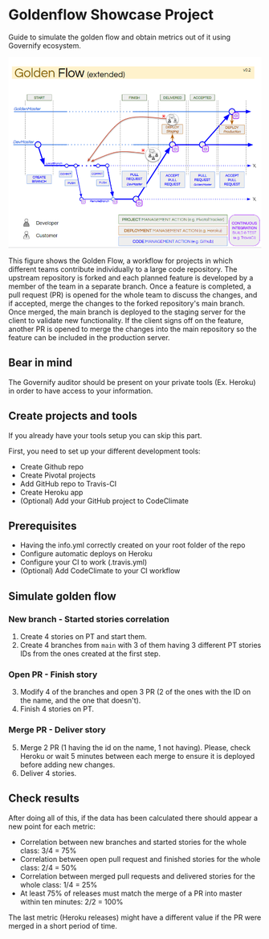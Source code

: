 # Goldenflow Showcase Project
Guide to simulate the golden flow and obtain metrics out of it using Governify ecosystem.

![Golden Flow Diagram](https://github.com/governifyauditor/goldenflow-showcase-project/blob/main/goldenflow.PNG?raw=true)

This figure shows the Golden Flow, a workflow for projects in which different teams contribute individually to a large code repository. The upstream repository is forked and each planned feature is developed by a member of the team in a separate branch. Once a feature is completed, a pull request (PR) is opened for the whole team to discuss
the changes, and if accepted, merge the changes to the forked repository's main branch. Once merged, the main branch is deployed to the staging server for the client to validate new functionality. If the client signs off on the feature, another PR is opened to merge the changes into the main repository so the feature can be included in the production server. 

## Bear in mind
The Governify auditor should be present on your private tools (Ex. Heroku) in order to have access to your information.

## Create projects and tools
If you already have your tools setup you can skip this part.

First, you need to set up your different development tools:
 - Create Github repo
 - Create Pivotal projects
 - Add GitHub repo to Travis-CI
 - Create Heroku app
 - (Optional) Add your GitHub project to CodeClimate


## Prerequisites
 - Having the info.yml correctly created on your root folder of the repo
 - Configure automatic deploys on Heroku
 - Configure your CI to work (.travis.yml)
 - (Optional) Add CodeClimate to your CI workflow

## Simulate golden flow

### New branch - Started stories correlation
1. Create 4 stories on PT and start them.
2. Create 4 branches from `main` with 3 of them having 3 different PT stories IDs from the ones created at the first step.

### Open PR - Finish story
3. Modify 4 of the branches and open 3 PR (2 of the ones with the ID on the name, and the one that doesn't).
4. Finish 4 stories on PT.

### Merge PR - Deliver story
5. Merge 2 PR (1 having the id on the name, 1 not having). Please, check Heroku or wait 5 minutes between each merge to ensure it is deployed before adding new changes.
6. Deliver 4 stories.


## Check results
After doing all of this, if the data has been calculated there should appear a new point for each metric:
- Correlation between new branches and started stories for the whole class: 3/4 = 75%
- Correlation between open pull request and finished stories for the whole class: 2/4 = 50%
- Correlation between merged pull requests and delivered stories for the whole class: 1/4 = 25%
- At least 75% of releases must match the merge of a PR into master within ten minutes: 2/2 = 100%

The last metric (Heroku releases) might have a different value if the PR were merged in a short period of time.
